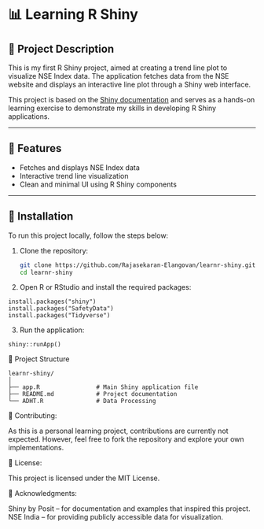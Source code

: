 # 📊 Learning R Shiny

## 📝 Project Description

This is my first R Shiny project, aimed at creating a trend line plot to visualize NSE Index data. The application fetches data from the NSE website and displays an interactive line plot through a Shiny web interface.

This project is based on the [Shiny documentation](https://shiny.posit.co/r/getstarted/shiny-basics/) and serves as a hands-on learning exercise to demonstrate my skills in developing R Shiny applications.

---

## 🚀 Features

- Fetches and displays NSE Index data
- Interactive trend line visualization
- Clean and minimal UI using R Shiny components

---

## 🔧 Installation

To run this project locally, follow the steps below:

1. Clone the repository:
   ```bash
   git clone https://github.com/Rajasekaran-Elangovan/learnr-shiny.git
   cd learnr-shiny
2. Open R or RStudio and install the required packages:
```
install.packages("shiny")
install.packages("SafetyData")
install.packages("Tidyverse")
```
3. Run the application:
```
shiny::runApp()
```
📁 Project Structure
```
learnr-shiny/
│
├── app.R                # Main Shiny application file
├── README.md            # Project documentation
└── ADHT.R               # Data Processing
```
🤝 Contributing:

As this is a personal learning project, contributions are currently not expected. However, feel free to fork the repository and explore your own implementations.

📜 License:

This project is licensed under the MIT License.

🙌 Acknowledgments:

Shiny by Posit – for documentation and examples that inspired this project.
NSE India – for providing publicly accessible data for visualization.
